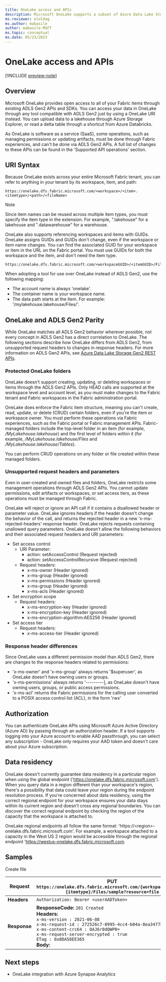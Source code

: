 ```yaml
---
title: OneLake access and APIs
description: Microsoft OneLake supports a subset of Azure Data Lake Storage (ADLS) Gen2 and Blob Storage APIs. Learn about the differences.
ms.reviewer: eloldag
ms.author: mabasile
author: mabasile-MSFT
ms.topic: conceptual
ms.date: 05/23/2023
---
```


# OneLake access and APIs

[!INCLUDE [preview-note](../includes/preview-note.md)]

## Overview

Microsoft OneLake provides open access to all of your Fabric items through existing ADLS Gen2 APIs and SDKs. You can access your data in OneLake through any tool compatible with ADLS Gen2 just by using a OneLake URI instead.  You can upload data to a lakehouse through Azure Storage Explorer, or read a delta table through a shortcut from Azure Databricks.  

As OneLake is software as a service (SaaS), some operations, such as managing permissions or updating artifacts, must be done through Fabric experiences, and can't be done via ADLS Gen2 APIs. A full list of changes to these APIs can be found in the 'Supported API operations' section.

## URI Syntax

Because OneLake exists across your entire Microsoft Fabric tenant, you can refer to anything in your tenant by its workspace, item, and path:

```http
https://onelake.dfs.fabric.microsoft.com/<workspace>/<item>.<itemtype>/<path>/<fileName>
```

   > [!NOTE]
   > Since item names can be reused across multiple item types, you must specify the item type in the extension. For example, ".lakehouse" for a lakehouse and ".datawarehouse" for a warehouse.

OneLake also supports referencing workspaces and items with GUIDs. OneLake assigns GUIDs and GUIDs don't change, even if the workspace or item name changes. You can find the associated GUID for your workspace or item in the URL on the Fabric portal.  You must use GUIDs for both the workspace and the item, and don't need the item type.

```http
https://onelake.dfs.fabric.microsoft.com/<workspaceGUID>/<itemGUID>/Files/test.csv
```

When adopting a tool for use over OneLake instead of ADLS Gen2, use the following mapping:

- The account name is always 'onelake'.
- The container name is your workspace name.
- The data path starts at the item.  For example: '/mylakehouse.lakehouse/Files/'.

## OneLake and ADLS Gen2 Parity

While OneLake matches all ADLS Gen2 behavior wherever possible, not every concept in ADLS Gen2 has a direct correlation to OneLake. The following sections describe how OneLake differs from ADLS Gen2, from unsupported request headers to changes in response headers.  For more information on ADLS Gen2 APIs, see [Azure Data Lake Storage Gen2 REST APIs](/rest/api/storageservices/data-lake-storage-gen2).

### Protected OneLake folders

OneLake doesn't support creating, updating, or deleting workspaces or items through the ADLS Gen2 APIs. Only HEAD calls are supported at the workspace level and account level, as you must make changes to the Fabric tenant and Fabric workspaces in the Fabric administration portal.

OneLake does enforce the Fabric item structure, meaning you can't create, read, update, or delete (CRUD) certain folders, even if you're the item or workspace owner. You must perform these operations via Fabric experiences, such as the Fabric portal or Fabric management APIs. Fabric-managed folders include the top-level folder in an item (for example, */MyLakehouse.lakehouse*) and the first level of folders within it (for example, */MyLakehouse.lakehouse/Files* and */MyLakehouse.lakehouse/Tables*).

You can perform CRUD operations on any folder or file created within these managed folders.

### Unsupported request headers and parameters

Even in user-created and owned files and folders, OneLake restricts some management operations through ADLS Gen2 APIs. You cannot update permissions, edit artifacts or workspaces, or set access tiers, as these operations must be managed through Fabric.

OneLake will reject or ignore an API call if it contains a disallowed header or parameter value. OneLake ignores headers if the header doesn't change the behavior of the call, and returns the rejected header in a new 'x-ms-rejected-headers' response header.  OneLake rejects requests containing unallowed query parameters.  OneLake doesn’t allow the following behaviors and their associated request headers and URI parameters:

- Set access control
  - URI Parameter:
    - action: setAccessControl (Request rejected)
    - action: setAccessControlRecursive (Request rejected)
  - Request headers:
    - x-ms-owner (Header ignored)
    - x-ms-group (Header ignored)
    - x-ms-permissions (Header ignored)
    - x-ms-group (Header ignored)
    - x-ms-acls (Header ignored)
- Set encryption scope
  - Request headers:
    - x-ms-encryption-key (Header ignored)
    - x-ms-encryption-key (Header ignored)
    - x-ms-encryption-algorithm:AES256 (Header ignored)
- Set access tier
  - Request headers:
    - x-ms-access-tier (Header ignored)

### Response header differences

Since OneLake uses a different permission model than ADLS Gen2, there are changes to the response headers related to permissions:

- 'x-ms-owner' and 'x-ms-group' always returns '$superuser', as OneLake doesn't have owning users or groups.
- 'x-ms-permissions' always returns '---------], as OneLake doesn't have owning users, groups, or public access permissions.
- 'x-ms-acl' returns the Fabric permissions for the calling user converted to a POSIX access control list (ACL), in the form 'rwx'

## Authorization

You can authenticate OneLake APIs using Microsoft Azure Active Directory (Azure AD) by passing through an authorization header.  If a tool supports logging into your Azure account to enable AAD passthrough, you can select any subscription - OneLake only requires your AAD token and doesn't care about your Azure subscription.

## Data residency

OneLake doesn't currently guarantee data residency in a particular region when using the global endpoint ('https://onelake.dfs.fabric.microsoft.com'). When you query data in a region different than your workspace's region, there's a possibility that data could leave your region during the endpoint resolution process. If you're concerned about data residency, using the correct regional endpoint for your workspace ensures your data stays within its current region and doesn't cross any regional boundaries. You can discover the correct regional endpoint by checking the region of the capacity that the workspace is attached to.

OneLake regional endpoints all follow the same format: 'https://\<region\>-onelake.dfs.fabric.microsoft.com'. For example, a workspace attached to a capacity in the West US 2 region would be accessible through the regional endpoint 'https://westus-onelake.dfs.fabric.microsoft.com.

## Samples

Create file

| **Request** | **PUT `https://onelake.dfs.fabric.microsoft.com/{workspace}/{item}.{itemtype}/Files/sample?resource=file`** |
|---|---|
| **Headers** | `Authorization: Bearer <userAADToken>` |
| **Response** | **ResponseCode:** `201 Created`<br>**Headers:**<br>`x-ms-version : 2021-06-08`<br>`x-ms-request-id : 272526c7-0995-4cc4-b04a-8ea3477bc67b`<br>`x-ms-content-crc64 : OAJ6r0dQWP0=`<br>`x-ms-request-server-encrypted : true`<br>`ETag : 0x8DA58EE365`<br>**Body:** |

## Next steps

- OneLake integration with Azure Synapse Analytics